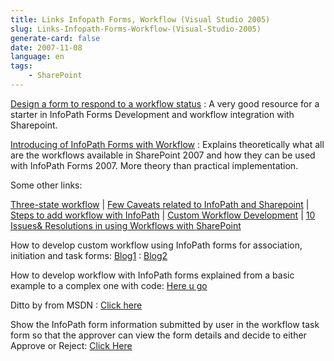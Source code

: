 ```yaml
---
title: Links Infopath Forms, Workflow (Visual Studio 2005)
slug: Links-Infopath-Forms-Workflow-(Visual-Studio-2005)
generate-card: false
date: 2007-11-08
language: en
tags:
    - SharePoint
---
```



[Design a form to respond to a workflow status](http://office.microsoft.com/en-us/infopath/HA102041411033.aspx) : A very good resource for a starter in InfoPath Forms Development and workflow integration with Sharepoint.



[Introducing of InfoPath Forms with Workflow](http://office.microsoft.com/en-us/infopath/HA102041431033.aspx) : Explains theoretically what all are the workflows available in SharePoint 2007 and how they can be used with InfoPath Forms 2007. More theory than practical implementation.



Some other links:



[Three-state workflow](http://office.microsoft.com/en-us/sharepointtechnology/HA101544311033.aspx) \| [Few Caveats related to InfoPath and Sharepoint](https://blogs.pointbridge.com/Blogs/herzog_daniel/Lists/Posts/Post.aspx?List=afde6a39%2D54e6%2D4134%2Daf39%2Def4f08b950dd&ID=6) \| [Steps to add workflow with InfoPath](http://msdn2.microsoft.com/en-us/library/bb251016.aspx) \| [Custom Workflow Development](http://weblog.vb-tech.com/nick/archive/2007/02/25/2207.aspx) \| [10 Issues& Resolutions in using Workflows with SharePoint](http://thorprojects.com/blog/archive/2007/02/13/639.aspx)



How to develop custom workflow using InfoPath forms for association, initiation and task forms: [Blog1](http://weblog.vb-tech.com/nick/archive/2007/02/25/2207.aspx) : [Blog2](http://blah.winsmarts.com/2007-8-SharePoint_2007_Workflows_-_Enhancing_the_ultra-basic_WF.aspx)



How to develop workflow with InfoPath forms explained from a basic example to a complex one with code: [Here u go](http://http://sergeluca.spaces.live.com/blog/cns!E8A06D5F2F585013!859.entry)



Ditto by from MSDN : [Click here](http://msdn2.microsoft.com/en-us/library/ms580283.aspx)



Show the InfoPath form information submitted by user in the workflow task form so that the approver can view the form details and decide to either Approve or Reject: [Click Here](http://blogs.officezealot.com/jkremer/archive/2006/10/31/14298.aspx)